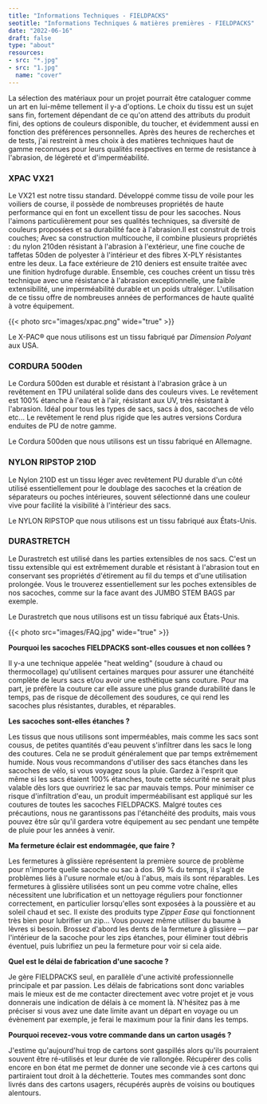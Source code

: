 ```yaml
---
title: "Informations Techniques - FIELDPACKS"
seotitle: "Informations Techniques & matières premières - FIELDPACKS"
date: "2022-06-16"
draft: false
type: "about"
resources:
- src: "*.jpg"
- src: "1.jpg"
  name: "cover"
---
```

La sélection des matériaux pour un projet pourrait être cataloguer comme un art en lui-même tellement il y-a d'options. Le choix du tissu est un sujet sans fin, fortement dépendant de ce qu'on attend des attributs du produit fini, des options de couleurs disponible, du toucher, et évidemment aussi en fonction des préférences personnelles. Après des heures de recherches et de tests, j'ai restreint à mes choix à des matières techniques haut de gamme reconnues pour leurs qualités respectives en terme de resistance à l'abrasion, de légèreté et d'imperméabilité.

### XPAC VX21

Le VX21 est notre tissu standard. Développé comme tissu de voile pour les voiliers de course, il possède de nombreuses propriétés de haute performance qui en font un excellent tissu de pour les sacoches. Nous l'aimons particulièrement pour ses qualités techniques, sa diversité de couleurs proposées et sa durabilité face à l'abrasion.Il est construit de trois couches; Avec sa construction multicouche, il combine plusieurs propriétés : du nylon 210den résistant à l'abrasion à l'extérieur, une fine couche de taffetas 50den de polyester à l'intérieur et des fibres X-PLY résistantes entre les deux. La face extérieure de 210 deniers est ensuite traitée avec une finition hydrofuge durable. Ensemble, ces couches créent un tissu très technique avec une résistance à l'abrasion exceptionnelle, une faible extensibilité, une imperméabilité durable et un poids ultraléger. L'utilisation de ce tissu offre de nombreuses années de performances de haute qualité à votre équipement.

{{< photo src="images/xpac.png" wide="true" >}}

Le X-PAC® que nous utilisons est un tissu fabriqué par *Dimension Polyant* aux USA.  

### CORDURA 500den

Le Cordura 500den est durable et résistant à l'abrasion grâce à un revêtement en TPU unilatéral solide dans des couleurs vives. Le revêtement est 100% étanche à l'eau et à l'air, résistant aux UV, très résistant à l'abrasion. Idéal pour tous les types de sacs, sacs à dos, sacoches de vélo etc... Le revêtement le rend plus rigide que les autres versions Cordura enduites de PU de notre gamme.

Le Cordura 500den que nous utilisons est un tissu fabriqué en Allemagne.

### NYLON RIPSTOP 210D
Le Nylon 210D est un tissu léger avec revêtement PU durable d'un côté utilisé essentiellement pour le doublage des sacoches et la création de séparateurs ou poches intérieures, souvent sélectionné dans une couleur vive pour facilité la visibilité à l'intérieur des sacs.

Le NYLON RIPSTOP que nous utilisons est un tissu fabriqué aux États-Unis.

### DURASTRETCH

Le Durastretch est utilisé dans les parties extensibles de nos sacs. C'est un tissu extensible qui est extrêmement durable et résistant à l'abrasion tout en conservant ses propriétés d'étirement au fil du temps et d'une utilisation prolongée. Vous le trouverez essentiellement sur les poches extensibles de nos sacoches, comme sur la face avant des JUMBO STEM BAGS par exemple.

Le Durastretch que nous utilisons est un tissu fabriqué aux États-Unis.

{{< photo src="images/FAQ.jpg" wide="true" >}}

**Pourquoi les sacoches FIELDPACKS sont-elles cousues et non collées ?**

Il y-a une technique appelée "heat welding" (soudure à chaud ou thermocollage) qu'utilisent certaines marques pour assurer une étanchéité complète de leurs sacs et/ou avoir une esthétique sans couture. Pour ma part, je préfère la couture car elle assure une plus grande durabilité dans le temps, pas de risque de décollement des soudures, ce qui rend les sacoches plus résistantes, durables, et réparables.

**Les sacoches sont-elles étanches ?**

Les tissus que nous utilisons sont imperméables, mais comme les sacs sont cousus, de petites quantités d'eau peuvent s'infiltrer dans les sacs le long des coutures. Cela ne se produit généralement que par temps extrêmement humide.  Nous vous recommandons d'utiliser des sacs étanches dans les sacoches de vélo, si vous voyagez sous la pluie. Gardez à l'esprit que même si les sacs étaient 100% étanches, toute cette sécurité ne serait plus valable dès lors que ouvririez le sac par mauvais temps. Pour minimiser ce risque d'infiltration d'eau, un produit imperméabilisant est appliqué sur les coutures de toutes les sacoches FIELDPACKS. Malgré toutes ces précautions, nous ne garantissons pas l'étanchéité des produits, mais vous pouvez être sûr qu'il gardera votre équipement au sec pendant une tempête de pluie pour les années à venir.

**Ma fermeture éclair est endommagée, que faire ?**

Les fermetures à glissière représentent la première source de problème pour n'importe quelle sacoche ou sac à dos. 99 % du temps, il s'agit de problèmes liés à l'usure normale et/ou à l'abus, mais ils sont réparables. Les fermetures à glissière utilisées sont un peu comme votre chaîne, elles nécessitent une lubrification et un nettoyage réguliers pour fonctionner correctement, en particulier lorsqu'elles sont exposées à la poussière et au soleil chaud et sec.  Il existe des produits type *Zipper Ease* qui fonctionnent très bien pour lubrifier un zip... Vous pouvez même utiliser du baume à lèvres si besoin.  Brossez d'abord les dents de la fermeture à glissière — par l'intérieur de la sacoche pour les zips étanches, pour éliminer tout débris éventuel, puis lubrifiez un peu la fermeture pour voir si cela aide.

**Quel est le délai de fabrication d'une sacoche ?**

Je gère FIELDPACKS seul, en parallèle d'une activité professionnelle principale et par passion. Les délais de fabrications sont donc variables mais le mieux est de me contacter directement avec votre projet et je vous donnerais une indication de délais à ce moment là. N'hésitez pas à me préciser si vous avez une date limite avant un départ en voyage ou un évènement par exemple, je ferai le maximum pour la finir dans les temps.

**Pourquoi recevez-vous votre commande dans un carton usagés ?**

J'estime qu'aujourd'hui trop de cartons sont gaspillés alors qu'ils pourraient souvent être ré-utilisés et leur durée de vie rallongée. Récupérer des colis encore en bon état me permet de donner une seconde vie à ces cartons qui partiraient tout droit à la déchetterie. Toutes mes commandes sont donc livrés dans des cartons usagers, récupérés auprès de voisins ou boutiques alentours.
